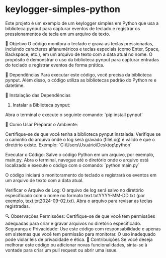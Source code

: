 # keylogger-simples-python
Este projeto é um exemplo de um keylogger simples em Python que usa a biblioteca pynput para capturar eventos de teclado e registrar os pressionamentos de tecla em um arquivo de texto.

🎯 Objetivo
O código monitora o teclado e grava as teclas pressionadas, incluindo caracteres alfanuméricos e teclas especiais (como Enter, Space, Backspace, etc.), em um arquivo de texto com a data atual no nome. O propósito é demonstrar o uso da biblioteca pynput para capturar entradas do teclado e registrar eventos de forma prática.

🔧 Dependências
Para executar este código, você precisa da biblioteca pynput. Além disso, o código utiliza as bibliotecas padrão do Python re e datetime.

💾 Instalação das Dependências
 1. Instalar a Biblioteca pynput:

Abra o terminal e execute o seguinte comando:
´pip install pynput´

🚀 Como Usar
Preparar o Ambiente:

Certifique-se de que você tenha a biblioteca pynput instalada.
Verifique se o caminho do arquivo onde o log será gravado (fileLog) é válido e que o diretório existe. Exemplo: ´C:\Users\Usuário\Desktop\python´

Executar o Código:
Salve o código Python em um arquivo, por exemplo, main.py.
Abra o terminal, navegue até o diretório onde o arquivo está localizado e execute o código com o comando:
´python main.py´

O código iniciará o monitoramento do teclado e registrará os eventos em um arquivo de texto com a data atual.

Verificar o Arquivo de Log:
O arquivo de log será salvo no diretório especificado com o nome no formato text.txtYYYY-MM-DD.txt (por exemplo, text.txt2024-09-02.txt).
Abra o arquivo para revisar as teclas registradas.

🔍 Observações
Permissões: Certifique-se de que você tem permissões adequadas para criar e gravar arquivos no diretório especificado.
Segurança e Privacidade: Use este código com responsabilidade e apenas em sistemas que você tem permissão para monitorar. O uso inadequado pode violar leis de privacidade e ética.
🤝 Contribuições
Se você deseja melhorar este código ou adicionar novas funcionalidades, sinta-se à vontade para criar um pull request ou abrir uma issue.
